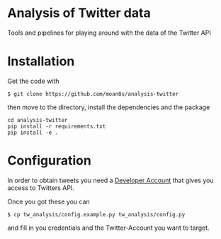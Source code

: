 # Analysis of Twitter data

Tools and pipelines for playing around with the data of the Twitter API

# Installation

Get the code with

```
$ git clone https://github.com/moan0s/analysis-twitter
```

then move to the directory, install the dependencies and the package

```
cd analysis-twitter
pip install -r requirements.txt
pip install -e .
```

# Configuration

In order to obtain tweets you need a [Developer Account](https://developer.twitter.com/en/apply-for-access) that gives you access to Twitters API.

Once you got these you can

```
$ cp tw_analysis/config.example.py tw_analysis/config.py

```
and fill in you credentials and the Twitter-Account you want to target.
